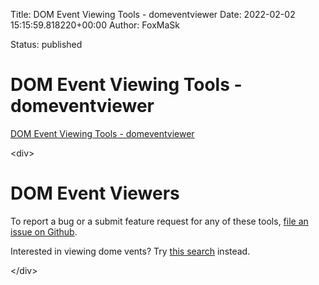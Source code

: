 Title: DOM Event Viewing Tools - domeventviewer
Date: 2022-02-02 15:15:59.818220+00:00
Author: FoxMaSk 

Status: published





# DOM Event Viewing Tools - domeventviewer

[DOM Event Viewing Tools - domeventviewer](https://domeventviewer.com/)

&lt;div&gt;

DOM Event Viewers
=================

To report a bug or a submit feature request for any of these tools,
[file an issue on
Github](https://github.com/garykac/dom-event-viewer/issues/new).

Interested in viewing dome vents? Try [this
search](https://www.google.com/search?q=dome+vent&amp;source=lnms&amp;tbm=isch)
instead.

&lt;/div&gt;
